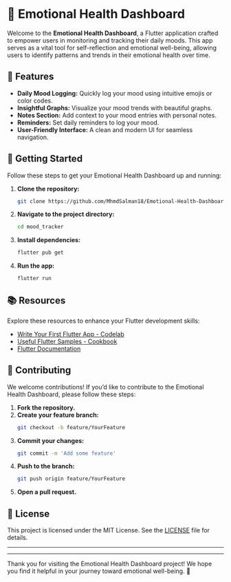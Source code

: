 # 🧠 Emotional Health Dashboard

Welcome to the **Emotional Health Dashboard**, a Flutter application crafted to empower users in monitoring and tracking their daily moods. This app serves as a vital tool for self-reflection and emotional well-being, allowing users to identify patterns and trends in their emotional health over time.

## 🌟 Features

- **Daily Mood Logging:** Quickly log your mood using intuitive emojis or color codes.
- **Insightful Graphs:** Visualize your mood trends with beautiful graphs.
- **Notes Section:** Add context to your mood entries with personal notes.
- **Reminders:** Set daily reminders to log your mood.
- **User-Friendly Interface:** A clean and modern UI for seamless navigation.

## 🚀 Getting Started

Follow these steps to get your Emotional Health Dashboard up and running:

1. **Clone the repository:**
    ```bash
    git clone https://github.com/MhmdSalman18/Emotional-Health-Dashboard.git
    ```
2. **Navigate to the project directory:**
    ```bash
    cd mood_tracker
    ```
3. **Install dependencies:**
    ```bash
    flutter pub get
    ```
4. **Run the app:**
    ```bash
    flutter run
    ```

## 📚 Resources

Explore these resources to enhance your Flutter development skills:

- [Write Your First Flutter App - Codelab](https://docs.flutter.dev/get-started/codelab)
- [Useful Flutter Samples - Cookbook](https://docs.flutter.dev/cookbook)
- [Flutter Documentation](https://docs.flutter.dev/)

## 🤝 Contributing

We welcome contributions! If you’d like to contribute to the Emotional Health Dashboard, please follow these steps:

1. **Fork the repository.**
2. **Create your feature branch:**
    ```bash
    git checkout -b feature/YourFeature
    ```
3. **Commit your changes:**
    ```bash
    git commit -m 'Add some feature'
    ```
4. **Push to the branch:**
    ```bash
    git push origin feature/YourFeature
    ```
5. **Open a pull request.**

## 📄 License

This project is licensed under the MIT License. See the [LICENSE](LICENSE) file for details.

---



---

Thank you for visiting the Emotional Health Dashboard project! We hope you find it helpful in your journey toward emotional well-being. 🌈
